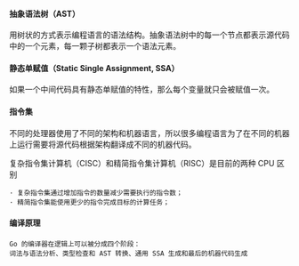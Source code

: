 #### 抽象语法树（AST）

用树状的方式表示编程语言的语法结构。抽象语法树中的每一个节点都表示源代码中的一个元素，每一颗子树都表示一个语法元素。

#### 静态单赋值（Static Single Assignment, SSA）
如果一个中间代码具有静态单赋值的特性，那么每个变量就只会被赋值一次。

#### 指令集
不同的处理器使用了不同的架构和机器语言，所以很多编程语言为了在不同的机器上运行需要将源代码根据架构翻译成不同的机器代码。

复杂指令集计算机（CISC）和精简指令集计算机（RISC）是目前的两种 CPU 区别
```text
· 复杂指令集通过增加指令的数量减少需要执行的指令数；
· 精简指令集能使用更少的指令完成目标的计算任务；
```
#### 编译原理
```text
Go 的编译器在逻辑上可以被分成四个阶段：
词法与语法分析、类型检查和 AST 转换、通用 SSA 生成和最后的机器代码生成
```